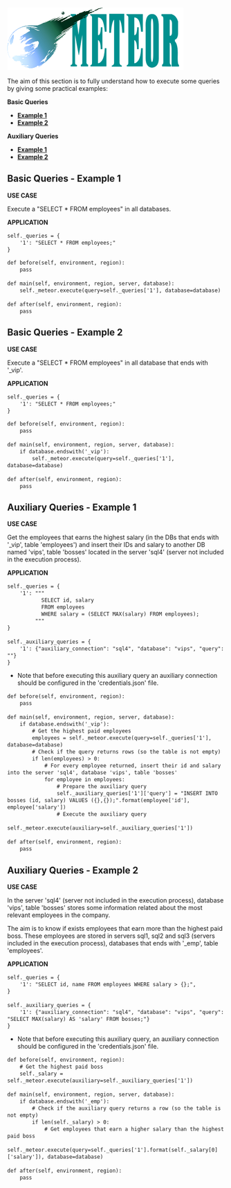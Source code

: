 ![](https://raw.githubusercontent.com/polius/Meteor/master/res/readme/meteor_header.png)

The aim of this section is to fully understand how to execute some queries by giving some practical examples:

**Basic Queries**

*  [**Example 1**](https://github.com/polius/Meteor/wiki/Some-examples#basic-queries---example-1)
*  [**Example 2**](https://github.com/polius/Meteor/wiki/Some-examples#basic-queries---example-2)

**Auxiliary Queries**

*  [**Example 1**](https://github.com/polius/Meteor/wiki/Some-examples#auxiliary-queries---example-1)
*  [**Example 2**](https://github.com/polius/Meteor/wiki/Some-examples#auxiliary-queries---example-2)

## Basic Queries - Example 1

**USE CASE**

Execute a "SELECT * FROM employees" in all databases.

**APPLICATION**

```
self._queries = {
    '1': "SELECT * FROM employees;"
}
```

```
def before(self, environment, region):
    pass
  
def main(self, environment, region, server, database):
    self._meteor.execute(query=self._queries['1'], database=database)

def after(self, environment, region):
    pass
```

## Basic Queries - Example 2

**USE CASE**

Execute a "SELECT * FROM employees" in all database that ends with '_vip'.

**APPLICATION**

```
self._queries = {
    '1': "SELECT * FROM employees;"
}
```

```
def before(self, environment, region):
    pass
  
def main(self, environment, region, server, database):
    if database.endswith('_vip'):
        self._meteor.execute(query=self._queries['1'], database=database)

def after(self, environment, region):
    pass
```

## Auxiliary Queries - Example 1

**USE CASE**

Get the employees that earns the highest salary (in the DBs that ends with '_vip', table 'employees') and insert their IDs and salary to another DB named 'vips', table 'bosses' located in the server 'sql4' (server not included in the execution process).

**APPLICATION**

```
self._queries = {
    '1': """
           SELECT id, salary
           FROM employees
           WHERE salary = (SELECT MAX(salary) FROM employees);
         """
}

self._auxiliary_queries = {
    '1': {"auxiliary_connection": "sql4", "database": "vips", "query": ""}
}
```

- Note that before executing this auxiliary query an auxiliary connection should be configured in the 'credentials.json' file.

```
def before(self, environment, region):
    pass
  
def main(self, environment, region, server, database):
    if database.endswith('_vip'):
        # Get the highest paid employees
        employees = self._meteor.execute(query=self._queries['1'], database=database)
        # Check if the query returns rows (so the table is not empty)
        if len(employees) > 0:
            # For every employee returned, insert their id and salary into the server 'sql4', database 'vips', table 'bosses'
            for employee in employees:
                # Prepare the auxiliary query
                self._auxiliary_queries['1']['query'] = "INSERT INTO bosses (id, salary) VALUES ({},{});".format(employee['id'], employee['salary'])
                # Execute the auxiliary query
                self._meteor.execute(auxiliary=self._auxiliary_queries['1'])

def after(self, environment, region):
    pass
```

## Auxiliary Queries - Example 2

**USE CASE**

In the server 'sql4' (server not included in the execution process), database 'vips', table 'bosses' stores some information related about the most relevant employees in the company.

The aim is to know if exists employees that earn more than the highest paid boss. These employees are stored in servers sql1, sql2 and sql3 (servers included in the execution process), databases that ends with '_emp', table 'employees'.

**APPLICATION**

```
self._queries = {
    '1': "SELECT id, name FROM employees WHERE salary > {};",
}

self._auxiliary_queries = {
    '1': {"auxiliary_connection": "sql4", "database": "vips", "query": "SELECT MAX(salary) AS 'salary' FROM bosses;"}
}
```

- Note that before executing this auxiliary query, an auxiliary connection should be configured in the 'credentials.json' file.

```
def before(self, environment, region):
    # Get the highest paid boss
    self._salary = self._meteor.execute(auxiliary=self._auxiliary_queries['1'])
  
def main(self, environment, region, server, database):
    if database.endswith('_emp'):
        # Check if the auxiliary query returns a row (so the table is not empty)
        if len(self._salary) > 0:
            # Get employees that earn a higher salary than the highest paid boss
            self._meteor.execute(query=self._queries['1'].format(self._salary[0]['salary']), database=database)

def after(self, environment, region):
    pass
```